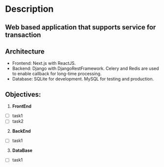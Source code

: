 # Description
## Web based application that supports service for transaction
## Architecture
- Frontend: Next.js with ReactJS.
- Backend: Django with DjangoRestFramework. Celery and Redis are used to enable callback for long-time processing.
- Database: SQLite for development. MySQL for testing and production.

## Objectives:

1. **FrontEnd**

- [ ] task1
- [ ] task2
2. **BackEnd**

- [ ] task1
3. **DataBase**

- [ ] task1
